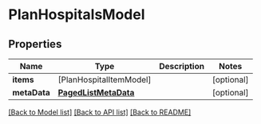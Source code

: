 # PlanHospitalsModel

## Properties
Name | Type | Description | Notes
------------ | ------------- | ------------- | -------------
**items** | [PlanHospitalItemModel] |  | [optional] 
**metaData** | [**PagedListMetaData**](PagedListMetaData.md) |  | [optional] 

[[Back to Model list]](../README.md#documentation-for-models) [[Back to API list]](../README.md#documentation-for-api-endpoints) [[Back to README]](../README.md)


